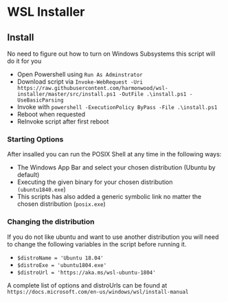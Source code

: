 # WSL Installer

## Install
No need to figure out how to turn on Windows Subsystems this script will do it for you

* Open Powershell using `Run As Adminstrator`
* Download script via `Invoke-WebRequest -Uri https://raw.githubusercontent.com/harmonwood/wsl-installer/master/src/install.ps1 -OutFile .\install.ps1 -UseBasicParsing`
* Invoke with `powershell -ExecutionPolicy ByPass -File .\install.ps1`
* Reboot when requested
* ReInvoke script after first reboot

### Starting Options
After insalled you can run the POSIX Shell at any time in the following ways:
* The Windows App Bar and select your chosen distribution (Ubuntu by default)
* Executing the given binary  for your chosen distribution` (ubuntu1840.exe`)
* This scripts has also added a generic symbolic link no matter the chosen distribution (`posix.exe`)

### Changing the distribution
If you do not like ubuntu and want to use another distribution you will need to change the following variables in the script before running it.
* `$distroName = 'Ubuntu 18.04'`
* `$distroExe = 'ubuntu1804.exe'`
* `$distroUrl = 'https://aka.ms/wsl-ubuntu-1804'`

A complete list of options and distroUrls can be found at `https://docs.microsoft.com/en-us/windows/wsl/install-manual`
